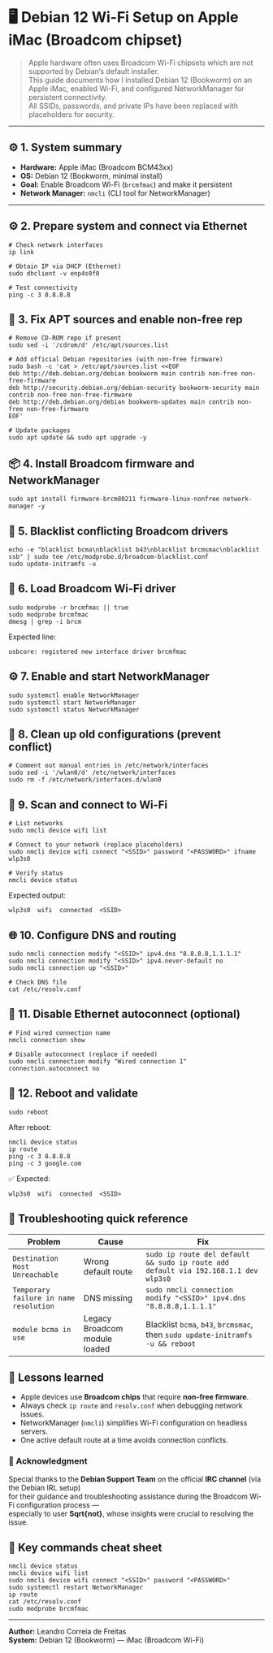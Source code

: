 # 🖥️ Debian 12 Wi-Fi Setup on Apple iMac (Broadcom chipset)

> Apple hardware often uses Broadcom Wi-Fi chipsets which are not supported by Debian’s default installer.  
> This guide documents how I installed Debian 12 (Bookworm) on an Apple iMac, enabled Wi-Fi, and configured NetworkManager for persistent connectivity.  
> All SSIDs, passwords, and private IPs have been replaced with placeholders for security.

---

## ⚙️ 1. System summary

- **Hardware:** Apple iMac (Broadcom BCM43xx)
- **OS:** Debian 12 (Bookworm, minimal install)
- **Goal:** Enable Broadcom Wi-Fi (`brcmfmac`) and make it persistent
- **Network Manager:** `nmcli` (CLI tool for NetworkManager)

---

## ⚙️ 2. Prepare system and connect via Ethernet

```
# Check network interfaces
ip link

# Obtain IP via DHCP (Ethernet)
sudo dhclient -v enp4s0f0

# Test connectivity
ping -c 3 8.8.8.8
```

## 🧰 3. Fix APT sources and enable non-free rep

```
# Remove CD-ROM repo if present
sudo sed -i '/cdrom/d' /etc/apt/sources.list

# Add official Debian repositories (with non-free firmware)
sudo bash -c 'cat > /etc/apt/sources.list <<EOF
deb http://deb.debian.org/debian bookworm main contrib non-free non-free-firmware
deb http://security.debian.org/debian-security bookworm-security main contrib non-free non-free-firmware
deb http://deb.debian.org/debian bookworm-updates main contrib non-free non-free-firmware
EOF'

# Update packages
sudo apt update && sudo apt upgrade -y
```

## 📦 4. Install Broadcom firmware and NetworkManager

```
sudo apt install firmware-brcm80211 firmware-linux-nonfree network-manager -y
```

## 🚫 5. Blacklist conflicting Broadcom drivers

```
echo -e "blacklist bcma\nblacklist b43\nblacklist brcmsmac\nblacklist ssb" | sudo tee /etc/modprobe.d/broadcom-blacklist.conf
sudo update-initramfs -u
```

## 🔁 6. Load Broadcom Wi-Fi driver

```
sudo modprobe -r brcmfmac || true
sudo modprobe brcmfmac
dmesg | grep -i brcm
```
Expected line:
```
usbcore: registered new interface driver brcmfmac
```

## ⚙️ 7. Enable and start NetworkManager

```
sudo systemctl enable NetworkManager
sudo systemctl start NetworkManager
sudo systemctl status NetworkManager
```

## 🧹 8. Clean up old configurations (prevent conflict)

```
# Comment out manual entries in /etc/network/interfaces
sudo sed -i '/wlan0/d' /etc/network/interfaces
sudo rm -f /etc/network/interfaces.d/wlan0
```

## 📡 9. Scan and connect to Wi-Fi

```
# List networks
sudo nmcli device wifi list

# Connect to your network (replace placeholders)
sudo nmcli device wifi connect "<SSID>" password "<PASSWORD>" ifname wlp3s0

# Verify status
nmcli device status
```
Expected output:
```
wlp3s0  wifi  connected  <SSID>
```

## 🌐 10. Configure DNS and routing

```
sudo nmcli connection modify "<SSID>" ipv4.dns "8.8.8.8,1.1.1.1"
sudo nmcli connection modify "<SSID>" ipv4.never-default no
sudo nmcli connection up "<SSID>"

# Check DNS file
cat /etc/resolv.conf
```

## 🔧 11. Disable Ethernet autoconnect (optional)

```
# Find wired connection name
nmcli connection show

# Disable autoconnect (replace if needed)
sudo nmcli connection modify "Wired connection 1" connection.autoconnect no
```

## 🔁 12. Reboot and validate

```
sudo reboot
```
After reboot:
```
nmcli device status
ip route
ping -c 3 8.8.8.8
ping -c 3 google.com
```
✅ Expected:
```
wlp3s0  wifi  connected  <SSID>
```

## 🧩 Troubleshooting quick reference

| Problem                                | Cause                         | Fix                                                                                 |
| -------------------------------------- | ----------------------------- | ----------------------------------------------------------------------------------- |
| `Destination Host Unreachable`         | Wrong default route           | `sudo ip route del default && sudo ip route add default via 192.168.1.1 dev wlp3s0` |
| `Temporary failure in name resolution` | DNS missing                   | `sudo nmcli connection modify "<SSID>" ipv4.dns "8.8.8.8,1.1.1.1"`                  |
| `module bcma in use`                   | Legacy Broadcom module loaded | Blacklist `bcma`, `b43`, `brcmsmac`, then `sudo update-initramfs -u && reboot`      |

## 🧠 Lessons learned

- Apple devices use **Broadcom chips** that require **non-free firmware**.  
- Always check `ip route` and `resolv.conf` when debugging network issues.  
- NetworkManager (`nmcli`) simplifies Wi-Fi configuration on headless servers.  
- One active default route at a time avoids connection conflicts.

### 💬 Acknowledgment

Special thanks to the **Debian Support Team** on the official **IRC channel** (via the Debian IRL setup)  
for their guidance and troubleshooting assistance during the Broadcom Wi-Fi configuration process —  
especially to user **Sqrt{not}**, whose insights were crucial to resolving the issue.


## 🧱 Key commands cheat sheet

```
nmcli device status
nmcli device wifi list
sudo nmcli device wifi connect "<SSID>" password "<PASSWORD>"
sudo systemctl restart NetworkManager
ip route
cat /etc/resolv.conf
sudo modprobe brcmfmac
```

---

**Author:** Leandro Correia de Freitas  
**System:** Debian 12 (Bookworm) — iMac (Broadcom Wi-Fi)  
